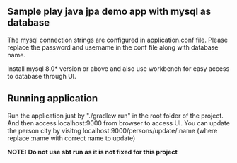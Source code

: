 ## Sample play java jpa demo app with mysql as database


The mysql connection strings are configured in application.conf file. Please replace the password and username in the conf file along with database name. 

Install mysql 8.0* version or above and also use workbench for easy access to database through UI.

## Running application 
Run the application just by "./gradlew run" in the root folder of the project. And then access localhost:9000 from browser to access UI. You can update the person city by visitng  localhost:9000/persons/update/:name (where replace :name with correct name to update)

**NOTE: Do not use sbt run as it is not fixed for this project**
